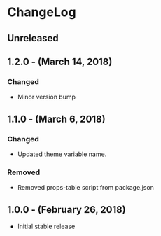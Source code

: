 ChangeLog
=========

Unreleased
-----------------

1.2.0 - (March 14, 2018)
------------------
### Changed
* Minor version bump

1.1.0 - (March 6, 2018)
------------------
### Changed
* Updated theme variable name.

### Removed
* Removed props-table script from package.json

1.0.0 - (February 26, 2018)
------------------
* Initial stable release
